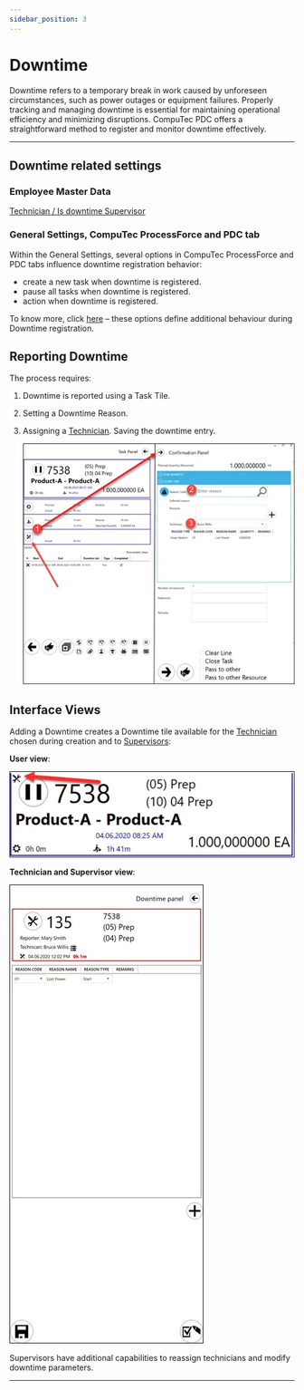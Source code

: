 ```yaml
---
sidebar_position: 3
---
```


# Downtime

Downtime refers to a temporary break in work caused by unforeseen circumstances, such as power outages or equipment failures. Properly tracking and managing downtime is essential for maintaining operational efficiency and minimizing disruptions. CompuTec PDC offers a straightforward method to register and monitor downtime effectively.

---

## Downtime related settings

### Employee Master Data

[Technician / Is downtime Supervisor](/docs/pdc/administrator-guide/setting-up-the-application/overview.md)

### General Settings, CompuTec ProcessForce and PDC tab

Within the General Settings, several options in CompuTec ProcessForce and PDC tabs influence downtime registration behavior:

- create a new task when downtime is registered.
- pause all tasks when downtime is registered.
- action when downtime is registered.

To know more, click [here](/docs/pdc/administrator-guide/setting-up-the-application/overview.md#computec-processforce-settings) – these options define additional behaviour during Downtime registration.

## Reporting Downtime

The process requires:

1. Downtime is reported using a Task Tile.
2. Setting a Downtime Reason.
3. Assigning a [Technician](/docs/pdc/administrator-guide/setting-up-the-application/overview.md#computec-processforce-settings).
Saving the downtime entry.

    ![Downtime](./media/downtime/pdc-downtime.webp)

## Interface Views

Adding a Downtime creates a Downtime tile available for the [Technician](/docs/pdc/administrator-guide/setting-up-the-application/overview.md#computec-processforce-settings) chosen during creation and to [Supervisors](/docs/pdc/administrator-guide/setting-up-the-application/overview.md#computec-processforce-settings):

**User view**:

![User View](./media/downtime/user-view.webp)

**Technician and Supervisor view**:

![Technician](./media/downtime/pdc-technician.webp)

Supervisors have additional capabilities to reassign technicians and modify downtime parameters.

---
